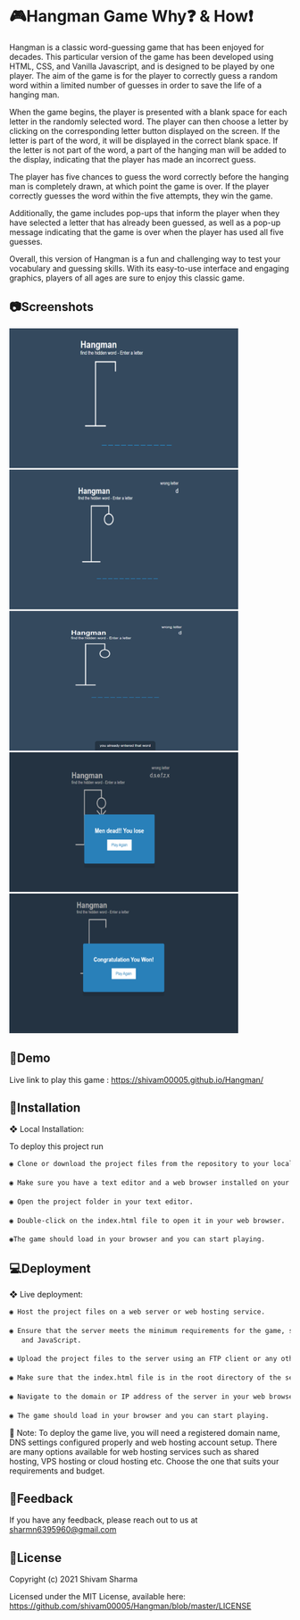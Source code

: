 
#  :video_game:Hangman Game Why:question: & How:exclamation:

Hangman is a classic word-guessing game that has been enjoyed for decades. This particular version of the game has been developed using HTML, CSS, and Vanilla Javascript, and is designed to be played by one player. The aim of the game is for the player to correctly guess a random word within a limited number of guesses in order to save the life of a hanging man.

When the game begins, the player is presented with a blank space for each letter in the randomly selected word. The player can then choose a letter by clicking on the corresponding letter button displayed on the screen. If the letter is part of the word, it will be displayed in the correct blank space. If the letter is not part of the word, a part of the hanging man will be added to the display, indicating that the player has made an incorrect guess.

The player has five chances to guess the word correctly before the hanging man is completely drawn, at which point the game is over. If the player correctly guesses the word within the five attempts, they win the game.

Additionally, the game includes pop-ups that inform the player when they have selected a letter that has already been guessed, as well as a pop-up message indicating that the game is over when the player has used all five guesses.

Overall, this version of Hangman is a fun and challenging way to test your vocabulary and guessing skills. With its easy-to-use interface and engaging graphics, players of all ages are sure to enjoy this classic game.

## :camera:Screenshots
<div class="image-grid">
<img src="https://raw.githubusercontent.com/shivam00005/Hangman/master/screenshots/intro.png" alt="intro" width="410" height="250">

<img src="https://raw.githubusercontent.com/shivam00005/Hangman/master/screenshots/wrong-letter.png" alt="wrong enter letter" width="410" height="250">

<img src="https://raw.githubusercontent.com/shivam00005/Hangman/master/screenshots/message-popup.png" alt="popup-message" width="410" height="250">

<img src="https://raw.githubusercontent.com/shivam00005/Hangman/master/screenshots/game-lost.png" alt="game lost" width="410" height="250">

<img src="https://raw.githubusercontent.com/shivam00005/Hangman/master/screenshots/win-game.png" alt="game win" width="410" height="250">
</div>


## :information_desk_person:Demo

Live link to play this game : https://shivam00005.github.io/Hangman/

## :wrench:Installation

❖ Local Installation:

To deploy this project run

```bash
◉ Clone or download the project files from the repository to your local computer.

◉ Make sure you have a text editor and a web browser installed on your computer.

◉ Open the project folder in your text editor.

◉ Double-click on the index.html file to open it in your web browser.

◉The game should load in your browser and you can start playing.

```
    
    
## :computer:Deployment

❖ Live deployment:

```bash
◉ Host the project files on a web server or web hosting service.

◉ Ensure that the server meets the minimum requirements for the game, such as supporting HTML, CSS,
   and JavaScript.

◉ Upload the project files to the server using an FTP client or any other file transfer protocol.

◉ Make sure that the index.html file is in the root directory of the server.

◉ Navigate to the domain or IP address of the server in your web browser.

◉ The game should load in your browser and you can start playing.

```
📢 Note: To deploy the game live, you will need a registered domain name, DNS settings configured properly and web hosting account setup. There are many options available for web hosting services such as shared hosting, VPS hosting or cloud hosting etc. Choose the one that suits your requirements and budget.

## :email:Feedback

If you have any feedback, please reach out to us at sharmn6395960@gmail.com


## :scroll:License

Copyright (c) 2021 Shivam Sharma

Licensed under the MIT License, available here: https://github.com/shivam00005/Hangman/blob/master/LICENSE

